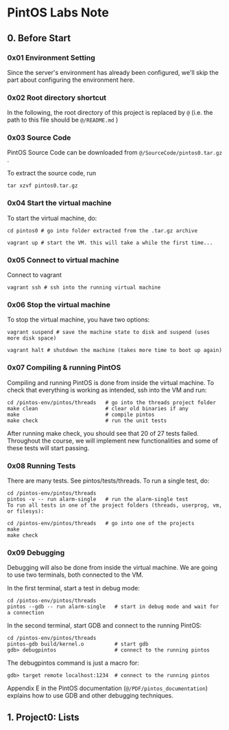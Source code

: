 # PintOS Labs Note

## 0. Before Start

### 0x01 Environment Setting

Since the server's environment has already been configured, we'll skip the part about configuring the environment here.

### 0x02 Root directory shortcut

In the following, the root directory of this project is replaced by `@` (i.e. the path to this file should be `@/README.md` ) 

### 0x03 Source Code

PintOS Source Code can be downloaded from `@/SourceCode/pintos0.tar.gz` .

To extract the source code, run

```shell
tar xzvf pintos0.tar.gz
```

### 0x04 Start the virtual machine

To start the virtual machine, do:

```shell
cd pintos0 # go into folder extracted from the .tar.gz archive
```

```shell
vagrant up # start the VM. this will take a while the first time...
```

### 0x05 Connect to virtual machine

Connect to vagrant

```shell
vagrant ssh # ssh into the running virtual machine
```

### 0x06 Stop the virtual machine

To stop the virtual machine, you have two options:

```shell
vagrant suspend # save the machine state to disk and suspend (uses more disk space)
```

```shell
vagrant halt # shutdown the machine (takes more time to boot up again)
```

### 0x07 Compiling & running PintOS

Compiling and running PintOS is done from inside the virtual machine.
To check that everything is working as intended, ssh into the VM and run:

```shell
cd /pintos-env/pintos/threads   # go into the threads project folder
make clean                      # clear old binaries if any
make                            # compile pintos
make check                      # run the unit tests
```

After running make check, you should see that 20 of 27 tests failed.
Throughout the course, we will implement new functionalities and some of these tests will start passing.

### 0x08 Running Tests
There are many tests. See pintos/tests/threads. To run a single test, do:

```shell
cd /pintos-env/pintos/threads
pintos -v -- run alarm-single   # run the alarm-single test
To run all tests in one of the project folders (threads, userprog, vm, or filesys):
```

```shell
cd /pintos-env/pintos/threads   # go into one of the projects
make
make check
```

### 0x09 Debugging
Debugging will also be done from inside the virtual machine. We are going to use two terminals, both connected to the VM.

In the first terminal, start a test in debug mode:

```shell
cd /pintos-env/pintos/threads
pintos --gdb -- run alarm-single   # start in debug mode and wait for a connection
```

In the second terminal, start GDB and connect to the running PintOS:

```shell
cd /pintos-env/pintos/threads
pintos-gdb build/kernel.o          # start gdb
gdb> debugpintos                   # connect to the running pintos
```

The debugpintos command is just a macro for:

```shell
gdb> target remote localhost:1234  # connect to the running pintos
```

Appendix E in the PintOS documentation (`@/PDF/pintos_documentation`) explains how to use GDB and other debugging techniques.

## 1. Project0: Lists
